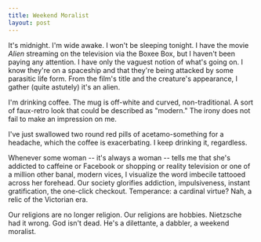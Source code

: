 ```yaml
---
title: Weekend Moralist
layout: post
---
```


It's midnight. I'm wide awake. I won't be sleeping tonight. I have the movie *Alien* streaming on the television via the Boxee Box, but I haven't been paying any attention. I have only the vaguest notion of what's going on. I know they're on a spaceship and that they're being attacked by some parasitic life form. From the film's title and the creature's appearance, I gather (quite astutely) it's an alien.

I'm drinking coffee. The mug is off-white and curved, non-traditional. A sort of faux-retro look that could be described as "modern." The irony does not fail to make an impression on me. 

I've just swallowed two round red pills of acetamo-something for a headache, which the coffee is exacerbating. I keep drinking it, regardless.

Whenever some woman -- it's always a woman -- tells me that she's addicted to caffeine or Facebook or shopping or reality television or one of a million other banal, modern vices, I visualize the word imbecile tattooed across her forehead. Our society glorifies addiction, impulsiveness, instant gratification, the one-click checkout. Temperance: a cardinal virtue? Nah, a relic of the Victorian era.

Our religions are no longer religion. Our religions are hobbies. Nietzsche had it wrong. God isn't dead. He's a dilettante, a dabbler, a weekend moralist.